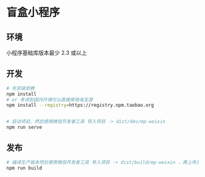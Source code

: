# 盲盒小程序

## 环境

小程序基础库版本最少 2.3 或以上

## 开发

```bash
# 先安装依赖
npm install
# or 考虑到国内环境可以直接使用淘宝源
npm install --registry=https://registry.npm.taobao.org


# 启动项目，然后使用微信开发者工具 导入项目 -> dist/dev/mp-weixin
npm run serve
```

## 发布

```bash
# 编译生产版本然后使用微信开发者工具 导入项目 -> dist/build/mp-weixin ，再上传发布
npm run build
```
